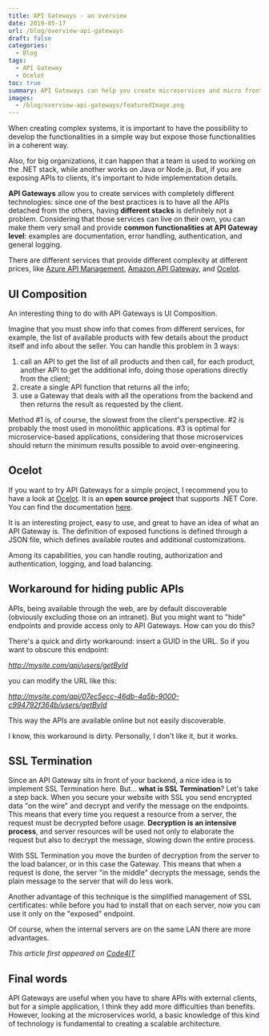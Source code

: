 ```yaml
---
title: API Gateways - an overview
date: 2019-05-17
url: /blog/overview-api-gateways
draft: false
categories:
  - Blog
tags:
  - API Gateway
  - Ocelot
toc: true
summary: API Gateways can help you create microservices and micro frontends, and expose rich APIs to your customers while keeping things simple on your company.
images:
  - /blog/overview-api-gateways/featuredImage.png
---
```


When creating complex systems, it is important to have the possibility to develop the functionalities in a simple way but expose those functionalities in a coherent way.

Also, for big organizations, it can happen that a team is used to working on the .NET stack, while another works on Java or Node.js. But, if you are exposing APIs to clients, it's important to hide implementation details.

**API Gateways** allow you to create services with completely different technologies: since one of the best practices is to have all the APIs detached from the others, having **different stacks** is definitely not a problem. Considering that those services can live on their own, you can make them very small and provide **common functionalities at API Gateway level**: examples are documentation, error handling, authentication, and general logging.

There are different services that provide different complexity at different prices, like [Azure API Management](https://azure.microsoft.com/en-us/services/api-management/ "Azure API Management reference"), [Amazon API Gateway](https://aws.amazon.com/api-gateway/ "Amazon AWS API Gateway reference"), and [Ocelot](https://github.com/ThreeMammals/Ocelot "Ocelot repository").

## UI Composition

An interesting thing to do with API Gateways is UI Composition.

Imagine that you must show info that comes from different services, for example, the list of available products with few details about the product itself and info about the seller. You can handle this problem in 3 ways:

1. call an API to get the list of all products and then call, for each product, another API to get the additional info, doing those operations directly from the client;
2. create a single API function that returns all the info;
3. use a Gateway that deals with all the operations from the backend and then returns the result as requested by the client.

Method #1 is, of course, the slowest from the client's perspective. #2 is probably the most used in monolithic applications. #3 is optimal for microservice-based applications, considering that those microservices should return the minimum results possible to avoid over-engineering.

## Ocelot

If you want to try API Gateways for a simple project, I recommend you to have a look at [Ocelot](https://github.com/ThreeMammals/Ocelot "Ocelot GitHub link"). It is an **open source project** that supports .NET Core. You can find the documentation [here](https://ocelot.readthedocs.io/en/latest/ "Ocelot documentation").

It is an interesting project, easy to use, and great to have an idea of what an API Gateway is. The definition of exposed functions is defined through a JSON file, which defines available routes and additional customizations.

Among its capabilities, you can handle routing, authorization and authentication, logging, and load balancing.

## Workaround for hiding public APIs

APIs, being available through the web, are by default discoverable (obviously excluding those on an intranet). But you might want to "hide" endpoints and provide access only to API Gateways. How can you do this?

There's a quick and dirty workaround: insert a GUID in the URL. So if you want to obscure this endpoint:

_http://mysite.com/api/users/getById_

you can modify the URL like this:

_http://mysite.com/api/07ec5ecc-46db-4a5b-9000-c994792f364b/users/getById_

This way the APIs are available online but not easily discoverable.

I know, this workaround is dirty. Personally, I don't like it, but it works.

## SSL Termination

Since an API Gateway sits in front of your backend, a nice idea is to implement SSL Termination here. But... **what is SSL Termination**? Let's take a step back.
When you secure your website with SSL you send encrypted data "on the wire" and decrypt and verify the message on the endpoints. This means that every time you request a resource from a server, the request must be decrypted before usage. **Decryption is an intensive process**, and server resources will be used not only to elaborate the request but also to decrypt the message, slowing down the entire process.

With SSL Termination you move the burden of decryption from the server to the load balancer, or in this case the Gateway. This means that when a request is done, the server "in the middle" decrypts the message, sends the plain message to the server that will do less work.

Another advantage of this technique is the simplified management of SSL certificates: while before you had to install that on each server, now you can use it only on the "exposed" endpoint.

Of course, when the internal servers are on the same LAN there are more advantages.

_This article first appeared on [Code4IT](https://www.code4it.dev/)_

## Final words

API Gateways are useful when you have to share APIs with external clients, but for a simple application, I think they add more difficulties than benefits. However, looking at the microservices world, a basic knowledge of this kind of technology is fundamental to creating a scalable architecture.
